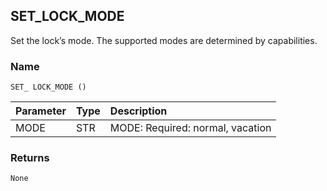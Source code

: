 ## SET\_LOCK\_MODE

Set the lock’s mode. The supported modes are determined by capabilities.


### Name

`SET_ LOCK_MODE ()`


| Parameter | Type | Description                      |
| --------- | ---- | :------------------------------- |
| MODE      | STR  | MODE: Required: normal, vacation |



### Returns

`None`
